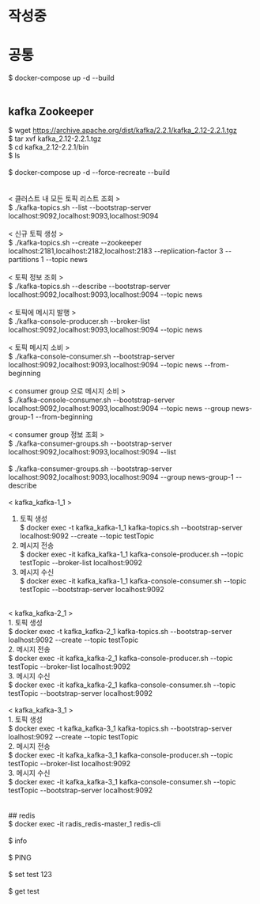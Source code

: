 # 작성중 

# 공통
$ docker-compose up -d --build <br>
<br>
## kafka Zookeeper
$ wget https://archive.apache.org/dist/kafka/2.2.1/kafka_2.12-2.2.1.tgz<br>
$ tar xvf kafka_2.12-2.2.1.tgz<br>
$ cd kafka_2.12-2.2.1/bin<br>
$ ls<br>
<br>
$ docker-compose up -d --force-recreate --build<br>
<br>
<br>
< 클러스트 내 모든 토픽 리스트 조회 ><br>
$ ./kafka-topics.sh --list --bootstrap-server localhost:9092,localhost:9093,localhost:9094<br>
<br>
< 신규 토픽 생성 ><br>
$ ./kafka-topics.sh --create --zookeeper localhost:2181,localhost:2182,localhost:2183 --replication-factor 3 --partitions 1 --topic news<br>
<br>
< 토픽 정보 조회 ><br>
$ ./kafka-topics.sh --describe --bootstrap-server localhost:9092,localhost:9093,localhost:9094 --topic news<br>
<br>
< 토픽에 메시지 발행 ><br>
$ ./kafka-console-producer.sh --broker-list localhost:9092,localhost:9093,localhost:9094 --topic news<br>
<br>
< 토픽 메시지 소비 ><br>
$ ./kafka-console-consumer.sh --bootstrap-server localhost:9092,localhost:9093,localhost:9094 --topic news --from-beginning<br>
<br>
< consumer group 으로 메시지 소비 ><br>
$ ./kafka-console-consumer.sh --bootstrap-server localhost:9092,localhost:9093,localhost:9094 --topic news --group news-group-1 --from-beginning<br>
<br>
< consumer group 정보 조회 ><br>
$ ./kafka-consumer-groups.sh --bootstrap-server localhost:9092,localhost:9093,localhost:9094 --list<br>
<br>
$ ./kafka-consumer-groups.sh --bootstrap-server localhost:9092,localhost:9093,localhost:9094 --group news-group-1 --describe<br>
<br>
< kafka_kafka-1_1 ><br>
1. 토픽 생성<br>
$ docker exec -t kafka_kafka-1_1 kafka-topics.sh --bootstrap-server localhost:9092 --create --topic testTopic<br>
2. 메시지 전송<br>
$ docker exec -it kafka_kafka-1_1 kafka-console-producer.sh --topic testTopic --broker-list localhost:9092<br>
3. 메시지 수신<br>
$ docker exec -it kafka_kafka-1_1 kafka-console-consumer.sh --topic testTopic --bootstrap-server localhost:9092<br>
<br>
< kafka_kafka-2_1 ><br>
1. 토픽 생성<br>
$ docker exec -t kafka_kafka-2_1 kafka-topics.sh --bootstrap-server loalhost:9092 --create --topic testTopic<br>
2. 메시지 전송<br>
$ docker exec -it kafka_kafka-2_1 kafka-console-producer.sh --topic testTopic --broker-list localhost:9092<br>
3. 메시지 수신<br>
$ docker exec -it kafka_kafka-2_1 kafka-console-consumer.sh --topic testTopic --bootstrap-server localhost:9092<br>
<br>
< kafka_kafka-3_1 ><br>
1. 토픽 생성<br>
$ docker exec -t kafka_kafka-3_1 kafka-topics.sh --bootstrap-server loalhost:9092 --create --topic testTopic<br>
2. 메시지 전송<br>
$ docker exec -it kafka_kafka-3_1 kafka-console-producer.sh --topic testTopic --broker-list localhost:9092<br>
3. 메시지 수신<br>
$ docker exec -it kafka_kafka-3_1 kafka-console-consumer.sh --topic testTopic --bootstrap-server localhost:9092<br>
<br>
<br>
## redis<br>
$ docker exec -it radis_redis-master_1 redis-cli<br>
<br>
$ info<br>
<br>
$ PING<br>
<br>
$ set test 123<br>
<br>
$ get test<br>
